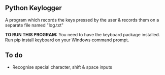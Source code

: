 ## Python Keylogger
A program which records the keys pressed by the user & records them on a separate file named "log.txt"

**TO RUN THIS PROGRAM:** You need to have the keyboard package installed. Run pip install keyboard on your Windows command prompt.

## To do
- Recognise special character, shift & space inputs
